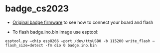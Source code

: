 # badge_cs2023

- [Original badge firmware](https://github.com/sqfmi/badgy) to see how to connect your board and flash

- To flash badge.ino.bin image use esptool:
  
```esptool.py –chip esp8266 –port /dev/ttyUSB0 -b 115200 write_flash –flash_size=detect -fm dio 0 badge.ino.bin```
